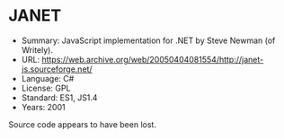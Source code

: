 # JANET

* Summary:    JavaScript implementation for .NET by Steve Newman (of Writely).
* URL:        https://web.archive.org/web/20050404081554/http://janet-js.sourceforge.net/
* Language:   C#
* License:    GPL
* Standard:   ES1, JS1.4
* Years:      2001

Source code appears to have been lost.
